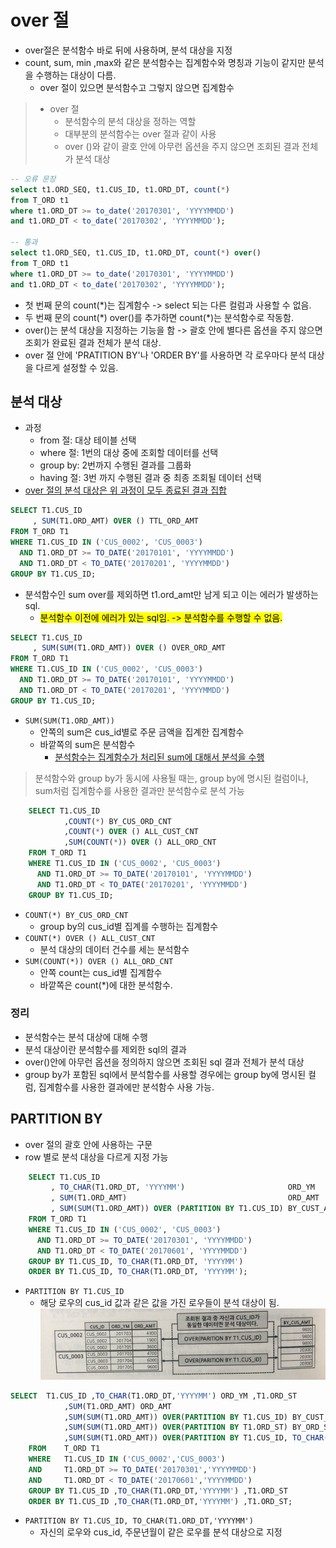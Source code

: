 # over 절

- over절은 분석함수 바로 뒤에 사용하며, 분석 대상을 지정
- count, sum, min ,max와 같은 분석함수는 집계함수와 명칭과 기능이 같지만 분석을 수행하는 대상이 다름.
  - over 절이 있으면 분석함수고 그렇지 않으면 집계함수

> - over 절
>   - 분석함수의 분석 대상을 정하는 역할
>   - 대부분의 분석함수는 over 절과 같이 사용
>   - over ()와 같이 괄호 안에 아무런 옵션을 주지 않으면 조회된 결과 전체가 분석 대상

```sql
-- 오류 문장
select t1.ORD_SEQ, t1.CUS_ID, t1.ORD_DT, count(*)
from T_ORD t1
where t1.ORD_DT >= to_date('20170301', 'YYYYMMDD')
and t1.ORD_DT < to_date('20170302', 'YYYYMMDD');

-- 통과
select t1.ORD_SEQ, t1.CUS_ID, t1.ORD_DT, count(*) over()
from T_ORD t1
where t1.ORD_DT >= to_date('20170301', 'YYYYMMDD')
and t1.ORD_DT < to_date('20170302', 'YYYYMMDD');
```

- 첫 번째 문의 count(*)는 집계함수 -> select 되는 다른 컬럼과 사용할 수 없음.
- 두 번째 문의 count(\*) over()를 추가하면 count(\*)는 분석함수로 작동함.
  </br>
- over()는 분석 대상을 지정하는 기능을 함 -> 괄호 안에 별다른 옵션을 주지 않으면 조회가 완료된 결과 전체가 분석 대상.
- over 절 안에 'PRATITION BY'나 'ORDER BY'를 사용하면 각 로우마다 분석 대상을 다르게 설정할 수 있음.

## 분석 대상

- 과정
  - from 절: 대상 테이블 선택
  - where 절: 1번의 대상 중에 조회할 데이터를 선택
  - group by: 2번까지 수행된 결과를 그룹화
  - having 절: 3번 까지 수행된 결과 중 최종 조회될 데이터 선택
- <u>over 절의 분석 대상은 위 과정이 모두 종료된 결과 집합</u>

```sql
SELECT T1.CUS_ID
     , SUM(T1.ORD_AMT) OVER () TTL_ORD_AMT
FROM T_ORD T1
WHERE T1.CUS_ID IN ('CUS_0002', 'CUS_0003')
  AND T1.ORD_DT >= TO_DATE('20170101', 'YYYYMMDD')
  AND T1.ORD_DT < TO_DATE('20170201', 'YYYYMMDD')
GROUP BY T1.CUS_ID;
```
- 분석함수인 sum over를 제외하면 t1.ord_amt만 남게 되고 이는 에러가 발생하는 sql.
  - <mark>분석함수 이전에 에러가 있는 sql임. -> 분석함수를 수행할 수 없음.</mark>
```sql
SELECT T1.CUS_ID
     , SUM(SUM(T1.ORD_AMT)) OVER () OVER_ORD_AMT
FROM T_ORD T1
WHERE T1.CUS_ID IN ('CUS_0002', 'CUS_0003')
  AND T1.ORD_DT >= TO_DATE('20170101', 'YYYYMMDD')
  AND T1.ORD_DT < TO_DATE('20170201', 'YYYYMMDD')
GROUP BY T1.CUS_ID;
```
- `SUM(SUM(T1.ORD_AMT))`
  - 안쪽의 sum은 cus_id별로 주문 금액을 집계한 집계함수
  - 바깥쪽의 sum은 분석함수
    - <u>분석함수는 집계함수가 처리된 sum에 대해서 분석을 수행</u>
> 분석함수와 group by가 동시에 사용될 때는, group by에 명시된 컬럼이나, sum처럼 집계함수를 사용한 결과만 분석함수로 분석 가능

```sql
    SELECT T1.CUS_ID
            ,COUNT(*) BY_CUS_ORD_CNT 
			,COUNT(*) OVER () ALL_CUST_CNT 
			,SUM(COUNT(*)) OVER () ALL_ORD_CNT 
    FROM T_ORD T1
    WHERE T1.CUS_ID IN ('CUS_0002', 'CUS_0003')
      AND T1.ORD_DT >= TO_DATE('20170101', 'YYYYMMDD')
      AND T1.ORD_DT < TO_DATE('20170201', 'YYYYMMDD')
    GROUP BY T1.CUS_ID;
```
- `COUNT(*) BY_CUS_ORD_CNT `
  - group by의 cus_id별 집계를 수행하는 집계함수
- `COUNT(*) OVER () ALL_CUST_CNT `
  - 분석 대상의 데이터 건수를 세는 분석함수
- `SUM(COUNT(*)) OVER () ALL_ORD_CNT`
  - 안쪽 count는 cus_id별 집계함수
  - 바깥쪽은 count(*)에 대한 분석함수.
  
### 정리
- 분석함수는 분석 대상에 대해 수행
- 분석 대상이란 분석함수를 제외한 sql의 결과
- over()안에 아무런 옵션을 정의하지 않으면 조회된 sql 결과 전체가 분석 대상
- group by가 포함된 sql에서 분석함수를 사용할 경우에는 group by에 명시된 컬럼, 집계함수를 사용한 결과에만 분석함수 사용 가능.


## PARTITION BY
- over 절의 괄호 안에 사용하는 구문
- row 별로 분석 대상을 다르게 지정 가능
```sql
    SELECT T1.CUS_ID
         , TO_CHAR(T1.ORD_DT, 'YYYYMM')                       ORD_YM
         , SUM(T1.ORD_AMT)                                    ORD_AMT
         , SUM(SUM(T1.ORD_AMT)) OVER (PARTITION BY T1.CUS_ID) BY_CUST_AMT
    FROM T_ORD T1
    WHERE T1.CUS_ID IN ('CUS_0002', 'CUS_0003')
      AND T1.ORD_DT >= TO_DATE('20170301', 'YYYYMMDD')
      AND T1.ORD_DT < TO_DATE('20170601', 'YYYYMMDD')
    GROUP BY T1.CUS_ID, TO_CHAR(T1.ORD_DT, 'YYYYMM')
    ORDER BY T1.CUS_ID, TO_CHAR(T1.ORD_DT, 'YYYYMM');
```
- `PARTITION BY T1.CUS_ID`
  - 해당 로우의 cus_id 값과 같은 값을 가진 로우들이 분석 대상이 됨.
![](image/partiionby.png)

```sql
SELECT  T1.CUS_ID ,TO_CHAR(T1.ORD_DT,'YYYYMM') ORD_YM ,T1.ORD_ST
			,SUM(T1.ORD_AMT) ORD_AMT
			,SUM(SUM(T1.ORD_AMT)) OVER(PARTITION BY T1.CUS_ID) BY_CUST_AMT
			,SUM(SUM(T1.ORD_AMT)) OVER(PARTITION BY T1.ORD_ST) BY_ORD_ST_AMT
			,SUM(SUM(T1.ORD_AMT)) OVER(PARTITION BY T1.CUS_ID, TO_CHAR(T1.ORD_DT,'YYYYMM')) BY_CUST_YM_AMT
	FROM    T_ORD T1
	WHERE   T1.CUS_ID IN ('CUS_0002','CUS_0003')
	AND     T1.ORD_DT >= TO_DATE('20170301','YYYYMMDD')
	AND     T1.ORD_DT < TO_DATE('20170601','YYYYMMDD')
	GROUP BY T1.CUS_ID ,TO_CHAR(T1.ORD_DT,'YYYYMM') ,T1.ORD_ST
	ORDER BY T1.CUS_ID ,TO_CHAR(T1.ORD_DT,'YYYYMM') ,T1.ORD_ST;
```
- `PARTITION BY T1.CUS_ID, TO_CHAR(T1.ORD_DT,'YYYYMM')`
  - 자신의 로우와 cus_id, 주문년월이 같은 로우를 분석 대상으로 지정
